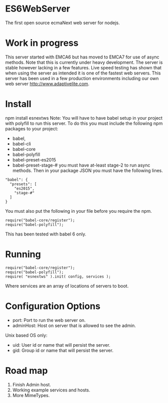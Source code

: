 ES6WebServer
============

The first open source ecmaNext web server for nodejs.

Work in progress
================

This server started with EMCA6 but has moved to EMCA7 for use of async methods.
Note that this is currently under heavy development. The server is stable however lacking in a few features.
Live speed testing has shown that when using the server as intended it is one of the fastest web servers.
This server has been used in a few production environments including our own web server http://www.adaptivelite.com.

Install
=======
npm install esnextws
Note: You will have to have babel setup in your project with polyfill to run this server.
To do this you must include the following npm packages to your project:
* babel,
* babel-cli
* babel-core
* babel-polyfill
* babel-preset-es2015
* babel-preset-stage-# you must have at-least stage-2 to run async methods.
Then in your package JSON you must have the following lines.
```
"babel": {
  "presets": [
    "es2015",
    "stage-#"
  ]
}
```

You must also put the following in your file before you require the npm.
```
require("babel-core/register");
require("babel-polyfill");
```
This has been tested with babel 6 only.

Running
=======
```
require("babel-core/register");
require("babel-polyfill");
require( "esnextws" ).init( config, services );
```
Where services are an array of locations of servers to boot.

Configuration Options
==============
* port: Port to run the web server on.
* adminHost: Host on server that is allowed to see the admin.

Unix based OS only:
* uid: User id or name that will persist the server.
* gid: Group id or name that will persist the server.

Road map
========

1. Finish Admin host.
2. Working example services and hosts.
3. More MimeTypes.

